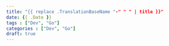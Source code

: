 ```yaml
---
title: "{{ replace .TranslationBaseName "-" " " | title }}"
date: {{ .Date }}
tags : ["Dev", "Go"]
categories : ["Dev", "Go"]
draft: true
---
```

